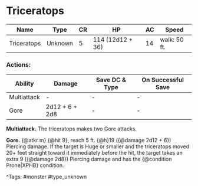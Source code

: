 # Triceratops

| Name | Type | CR | HP | AC | Speed |
|------|------|----|----|----|-------|
| Triceratops | Unknown | 5 | 114 (12d12 + 36) | 14 | walk: 50 ft. |

### Actions:

| Ability | Damage | Save DC & Type | On Successful Save |
|---------|--------|----------------|--------------------|
| Multiattack | - | - | - |
| Gore | 2d12 + 6 + 2d8 | - | - |


**Multiattack.** The triceratops makes two Gore attacks.

**Gore.** {@atkr m} {@hit 9}, reach 5 ft. {@h}19 ({@damage 2d12 + 6}) Piercing damage. If the target is Huge or smaller and the triceratops moved 20+ feet straight toward it immediately before the hit, the target takes an extra 9 ({@damage 2d8}) Piercing damage and has the {@condition Prone|XPHB} condition.

^Tags: #monster #type_unknown